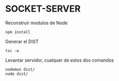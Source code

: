 # SOCKET-SERVER

Reconstruir modulos de Node
```
npm install
```
Generar el DIST
```
tsc -w
```

Levantar servidor, cualquer de estos dos comandos

```
nodemon dist/
node dist/
```